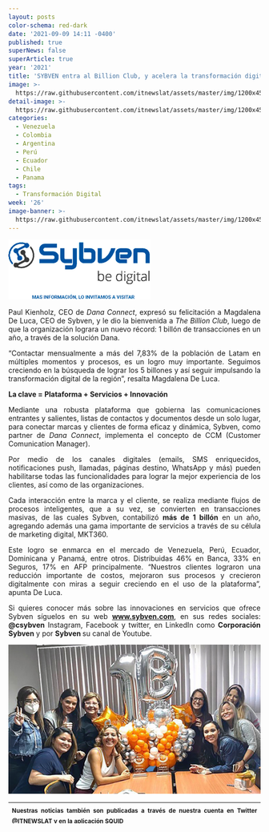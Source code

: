 ```yaml
---
layout: posts
color-schema: red-dark
date: '2021-09-09 14:11 -0400'
published: true
superNews: false
superArticle: true
year: '2021'
title: 'SYBVEN entra al Billion Club, y acelera la transformación digital en la región'
image: >-
  https://raw.githubusercontent.com/itnewslat/assets/master/img/1200x450/Banner-Sybase-Largo.jpg
detail-image: >-
  https://raw.githubusercontent.com/itnewslat/assets/master/img/1200x450/banner-animado-ITnews-conpartners.gif
categories:
  - Venezuela
  - Colombia
  - Argentina
  - Perú
  - Ecuador
  - Chile
  - Panama
tags:
  - Transformación Digital
week: '26'
image-banner: >-
  https://raw.githubusercontent.com/itnewslat/assets/master/img/1200x450/banner-animado-ITnews-conpartners.gif
---
```

<a href="https://bit.ly/3xqoHtI"><img class="aligncenter" src="https://raw.githubusercontent.com/itnewslat/assets/master/img/300x300/Banner-Sybase.jpg" alt="Mas información sobre SYBVEN, Aquí" width="284" height="120" /></a>


<p style="text-align: justify;">Paul Kienholz, CEO de <em>Dana Connect</em>, expresó su felicitación a Magdalena De Luca, CEO de Sybven, y le dio la bienvenida a <em>The Billion Club</em>, luego de que la organización lograra un nuevo récord: 1 billón de transacciones en un año, a través de la solución Dana.</p>
<p style="text-align: justify;">“Contactar mensualmente a más del 7,83% de la población de Latam en múltiples momentos y procesos, es un logro muy importante. Seguimos creciendo en la búsqueda de lograr los 5 billones y así seguir impulsando la transformación digital de la región”, resalta Magdalena De Luca.</p>
<p style="text-align: justify;"><strong>La clave = Plataforma + Servicios + Innovación</strong></p>
<p style="text-align: justify;">Mediante una robusta plataforma que gobierna las comunicaciones entrantes y salientes, listas de contactos y documentos desde un solo lugar, para conectar marcas y clientes de forma eficaz y dinámica, Sybven, como partner de <em>Dana Connect</em>, implementa el concepto de CCM (Customer Comunication Manager).</p>
<p style="text-align: justify;">Por medio de los canales digitales (emails, SMS enriquecidos, notificaciones push, llamadas, páginas destino, WhatsApp y más) pueden habilitarse todas las funcionalidades para lograr la mejor experiencia de los clientes, así como de las organizaciones.</p>
<p style="text-align: justify;">Cada interacción entre la marca y el cliente, se realiza mediante flujos de procesos inteligentes, que a su vez, se convierten en transacciones masivas, de las cuales Sybven, contabilizó <strong>más de 1 billón</strong> en un año, agregando además una gama importante de servicios a través de su célula de marketing digital, MKT360.</p>
<p style="text-align: justify;">Este logro se enmarca en el mercado de Venezuela, Perú, Ecuador, Dominicana y Panamá, entre otros. Distribuidas 46% en Banca, 33% en Seguros, 17% en AFP principalmente. “Nuestros clientes lograron una reducción importante de costos, mejoraron sus procesos y crecieron digitalmente con miras a seguir creciendo en el uso de la plataforma”, apunta De Luca.</p>
<p style="text-align: justify;">Si quieres conocer más sobre las innovaciones en servicios que ofrece Sybven síguelos en su web <a href="http://www.sybven.com/"><strong>www.sybven.com</strong></a>, en sus redes sociales: <strong>@csybven</strong> Instagram, Facebook y twitter, en LinkedIn como <strong>Corporación Sybven</strong> y por <strong>Sybven </strong>su canal de Youtube.</p>


![](https://raw.githubusercontent.com/itnewslat/assets/master/img/540x320/Sybven-1B-p.jpg)

<table style="height: 42px;" width="569">
<tbody>
<tr>
<td style="text-align: justify;"><sub><strong>Nuestras noticias también son publicadas a través de nuestra cuenta en Twitter <a href="https://twitter.com/itnewslat?lang=es">@ITNEWSLAT</a> y en la aplicación <a href="https://squidapp.co/en/">SQUID</a></strong></sub></td>
</tr>
</tbody>
</table>
